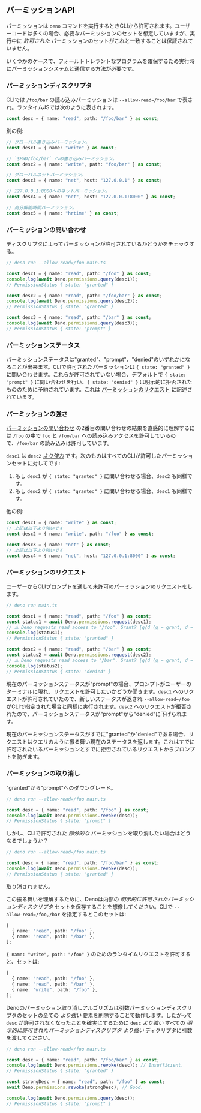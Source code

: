 <!-- ## Permission APIs -->
## パーミッションAPI

<!--
Permissions are granted from the CLI when running the `deno` command. User code
will often assume its own set of required permissions, but there is no guarantee
during execution that the set of _granted_ permissions will align with this.
-->
パーミッションは `deno` コマンドを実行するときCLIから許可されます。ユーザーコードは多くの場合、必要なパーミッションのセットを想定していますが、実行中に _許可された_ パーミッションのセットがこれと一致することは保証されていません。

<!--
In some cases, ensuring a fault-tolerant program requires a way to interact with
the permission system at runtime.
-->
いくつかのケースで、フォールトトレラントなプログラムを確保するため実行時にパーミッションシステムと通信する方法が必要です。

<!-- ### Permission descriptors -->
### パーミッションディスクリプタ

<!--
On the CLI, read permission for `/foo/bar` is represented as
`--allow-read=/foo/bar`. In runtime JS, it is represented as the following:
-->
CLIでは `/foo/bar` の読み込みパーミッションは `--allow-read=/foo/bar` で表され。ランタイムJSでは次のように表されます。

```ts
const desc = { name: "read", path: "/foo/bar" } as const;
```

<!-- Other examples: -->
別の例:

<!--
```ts
// Global write permission.
const desc1 = { name: "write" } as const;

// Write permission to `$PWD/foo/bar`.
const desc2 = { name: "write", path: "foo/bar" } as const;

// Global net permission.
const desc3 = { name: "net", host: "127.0.0.1" } as const;

// Net permission to 127.0.0.1:8000.
const desc4 = { name: "net", host: "127.0.0.1:8000" } as const;

// High-resolution time permission.
const desc5 = { name: "hrtime" } as const;
```
-->
```ts
// グローバル書き込みパーミッション。
const desc1 = { name: "write" } as const;

// `$PWD/foo/bar` への書き込みパーミッション。
const desc2 = { name: "write", path: "foo/bar" } as const;

// グローバルネットパーミッション。
const desc3 = { name: "net", host: "127.0.0.1" } as const;

// 127.0.0.1:8000へのネットパーミッション。
const desc4 = { name: "net", host: "127.0.0.1:8000" } as const;

// 高分解能時間パーミッション。
const desc5 = { name: "hrtime" } as const;
```

<!-- ### Query permissions -->
### パーミッションの問い合わせ

<!-- Check, by descriptor, if a permission is granted or not. -->
ディスクリプタによってパーミッションが許可されているかどうかをチェックする。

```ts
// deno run --allow-read=/foo main.ts

const desc1 = { name: "read", path: "/foo" } as const;
console.log(await Deno.permissions.query(desc1));
// PermissionStatus { state: "granted" }

const desc2 = { name: "read", path: "/foo/bar" } as const;
console.log(await Deno.permissions.query(desc2));
// PermissionStatus { state: "granted" }

const desc3 = { name: "read", path: "/bar" } as const;
console.log(await Deno.permissions.query(desc3));
// PermissionStatus { state: "prompt" }
```

<!-- ### Permission states -->
### パーミッションステータス

<!--
A permission state can be either "granted", "prompt" or "denied". Permissions
which have been granted from the CLI will query to `{ state: "granted" }`. Those
which have not been granted query to `{ state: "prompt" }` by default, while
`{ state: "denied" }` reserved for those which have been explicitly refused.
This will come up in [Request permissions](#request-permissions).
-->
パーミッションステータスは"granted"、"prompt"、"denied"のいずれかになることが出来ます。CLIで許可されたパーミッションは `{ state: "granted" }` に問い合わせます。これらが許可されていない場合、デフォルトで `{ state: "prompt" }` に問い合わせを行い、`{ state: "denied" }` は明示的に拒否されたもののために予約されています。これは [パーミッションのリクエスト](#request-permissions) に記述されています。

<!-- ### Permission strength -->
### パーミッションの強さ

<!--
The intuitive understanding behind the result of the second query in
[Query permissions](#query-permissions) is that read access was granted to
`/foo` and `/foo/bar` is within `/foo` so `/foo/bar` is allowed to be read.
-->
[パーミッションの問い合わせ](#query-permissions) の2番目の問い合わせの結果を直感的に理解するには `/foo` の中で `foo` と `/foo/bar` への読み込みアクセスを許可しているので、`/foo/bar` の読み込みは許可しています。

<!--
We can also say that `desc1` is
_[stronger than](https://www.w3.org/TR/permissions/#ref-for-permissiondescriptor-stronger-than)_
`desc2`. This means that for any set of CLI-granted permissions:
-->
`desc1` は `desc2` _[より強力](https://www.w3.org/TR/permissions/#ref-for-permissiondescriptor-stronger-than)_ です。次のものはすべてのCLIが許可したパーミッションセットに対してです:

<!--
1. If `desc1` queries to `{ state: "granted" }` then so must `desc2`.
2. If `desc2` queries to `{ state: "denied" }` then so must `desc1`.
-->
1. もし `desc1` が `{ state: "granted" }` に問い合わせる場合、`desc2` も同様です。
1. もし `desc2` が `{ state: "granted" }` に問い合わせる場合、`desc1` も同様です。

<!-- More examples: -->
他の例:

<!--
```ts
const desc1 = { name: "write" } as const;
// is stronger than
const desc2 = { name: "write", path: "/foo" } as const;

const desc3 = { name: "net" } as const;
// is stronger than
const desc4 = { name: "net", host: "127.0.0.1:8000" } as const;
```
-->
```ts
const desc1 = { name: "write" } as const;
// 上記は以下より強いです
const desc2 = { name: "write", path: "/foo" } as const;

const desc3 = { name: "net" } as const;
// 上記は以下より強いです
const desc4 = { name: "net", host: "127.0.0.1:8000" } as const;
```

<!-- ### Request permissions -->
### パーミッションのリクエスト

<!-- Request an ungranted permission from the user via CLI prompt. -->
ユーザーからCLIプロンプトを通して未許可のパーミッションのリクエストをします。

```ts
// deno run main.ts

const desc1 = { name: "read", path: "/foo" } as const;
const status1 = await Deno.permissions.request(desc1);
// ⚠️ Deno requests read access to "/foo". Grant? [g/d (g = grant, d = deny)] g
console.log(status1);
// PermissionStatus { state: "granted" }

const desc2 = { name: "read", path: "/bar" } as const;
const status2 = await Deno.permissions.request(desc2);
// ⚠️ Deno requests read access to "/bar". Grant? [g/d (g = grant, d = deny)] d
console.log(status2);
// PermissionStatus { state: "denied" }
```

<!--
If the current permission state is "prompt", a prompt will appear on the user's
terminal asking them if they would like to grant the request. The request for
`desc1` was granted so its new status is returned and execution will continue as
if `--allow-read=/foo` was specified on the CLI. The request for `desc2` was
denied so its permission state is downgraded from "prompt" to "denied".
-->
現在のパーミッションステータスが"prompt"の場合、プロンプトがユーザーのターミナルに現れ、リクエストを許可したいかどうか聞きます。`desc1` へのリクエストが許可されていたので、新しいステータスが返され `--allow-read=/foo` がCLIで指定された場合と同様に実行されます。`desc2` へのリクエストが拒否されたので、パーミッションステータスが"prompt"から"denied"に下げられます。

<!--
If the current permission state is already either "granted" or "denied", the
request will behave like a query and just return the current status. This
prevents prompts both for already granted permissions and previously denied
requests.
-->
現在のパーミッションステータスがすでに"granted"か"denied"である場合、リクエストはクエリのように振る舞い現在のステータスを返します。これはすでに許可されたいるパーミッションとすでに拒否されているリクエストからプロンプトを防ぎます。

<!-- ### Revoke permissions -->
### パーミッションの取り消し

<!-- Downgrade a permission from "granted" to "prompt". -->
"granted"から"prompt"へのダウングレード。

```ts
// deno run --allow-read=/foo main.ts

const desc = { name: "read", path: "/foo" } as const;
console.log(await Deno.permissions.revoke(desc));
// PermissionStatus { state: "prompt" }
```

<!--
However, what happens when you try to revoke a permission which is _partial_ to
one granted on the CLI?
-->
しかし、CLIで許可された _部分的な_ パーミッションを取り消したい場合はどうなるでしょうか？

```ts
// deno run --allow-read=/foo main.ts

const desc = { name: "read", path: "/foo/bar" } as const;
console.log(await Deno.permissions.revoke(desc));
// PermissionStatus { state: "granted" }
```

<!-- It was not revoked. -->
取り消されません。

<!--
To understand this behaviour, imagine that Deno stores an internal set of
_explicitly granted permission descriptors_. Specifying `--allow-read=/foo,/bar`
on the CLI initializes this set to:
-->
この振る舞いを理解するために、Denoは内部の _明示的に許可されたパーミッションディスクリプタ_ セットを保存することを想像してください。CLIで `--allow-read=/foo,/bar` を指定するとこのセットは:

```ts
[
  { name: "read", path: "/foo" },
  { name: "read", path: "/bar" },
];
```

<!--
Granting a runtime request for `{ name: "write", path: "/foo" }` updates the set
to:
-->
`{ name: "write", path: "/foo" }` のためのランタイムリクエストを許可すると、セットは:

```ts
[
  { name: "read", path: "/foo" },
  { name: "read", path: "/bar" },
  { name: "write", path: "/foo" },
];
```

<!--
Deno's permission revocation algorithm works by removing every element from this
set which the argument permission descriptor is _stronger than_. So to ensure
`desc` is not longer granted, pass an argument descriptor _stronger than_
whichever _explicitly granted permission descriptor_ is _stronger than_ `desc`.
-->
Denoのパーミッション取り消しアルゴリズムは引数パーミッションディスクリプタのセットの全ての _より強い_ 要素を削除することで動作します。したがって `desc` が許可されなくなったことを確実にするために  `desc` _より強い_ すべての _明示的に許可されたパーミッションディスクリプタ_ _より強い_ ディクリプタに引数を渡してください。

```ts
// deno run --allow-read=/foo main.ts

const desc = { name: "read", path: "/foo/bar" } as const;
console.log(await Deno.permissions.revoke(desc)); // Insufficient.
// PermissionStatus { state: "granted" }

const strongDesc = { name: "read", path: "/foo" } as const;
await Deno.permissions.revoke(strongDesc); // Good.

console.log(await Deno.permissions.query(desc));
// PermissionStatus { state: "prompt" }
```